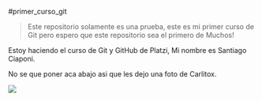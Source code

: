 #primer_curso_git

>Este repositorio solamente es una prueba, este es mi primer curso de Git pero espero que este repositorio sea el primero de Muchos!


Estoy haciendo el curso de Git y GitHub de Platzi, Mi nombre es Santiago Ciaponi.
<br>

No se que poner aca abajo asi que les dejo una foto de Carlitox. 

![](https://i.ytimg.com/vi/kR4lYfmiBU0/maxresdefault.jpg)
